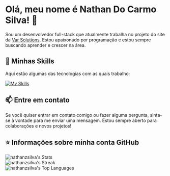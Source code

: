 # Olá, meu nome é Nathan Do Carmo Silva! 👋

Sou um desenvolvedor full-stack que atualmente trabalha no projeto do site da [Var Solutions](https://www.instituto.varsolutions.com.br/). Estou apaixonado por programação e estou sempre buscando aprender e crescer na área.

## 🚀 Minhas Skills

Aqui estão algumas das tecnologias com as quais trabalho:

[![My Skills](https://skillicons.dev/icons?i=html,css,js,jquery,react,py,cs,java,spring,rabbitmq,redis,mysql)](https://skillicons.dev)

## 📫 Entre em contato

Se você quiser entrar em contato comigo ou fazer alguma pergunta, sinta-se à vontade para me enviar uma mensagem. Estou sempre aberto para colaborações e novos projetos!

## ⭐ Informações sobre minha conta GitHub

![nathanzsilva's Stats](https://github-readme-stats.vercel.app/api?username=nathanzsilva&theme=dracula&show_icons=true&hide_border=true&count_private=true)<br/>
![nathanzsilva's Streak](https://github-readme-streak-stats.herokuapp.com/?user=nathanzsilva&theme=dracula&hide_border=true)<br/>
![nathanzsilva's Top Languages](https://github-readme-stats.vercel.app/api/top-langs/?username=nathanzsilva&theme=dracula&show_icons=true&hide_border=true&layout=compact)
